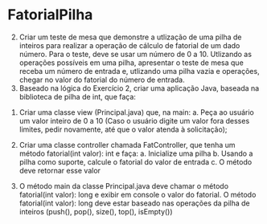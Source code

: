 # FatorialPilha

2. Criar um teste de mesa que demonstre a utlização de uma pilha de inteiros para realizar a operação de cálculo de
fatorial de um dado número.
Para o teste, deve se usar um número de 0 a 10.
Utlizando as operações possíveis em uma pilha, apresentar o teste de mesa que receba um número de entrada e,
utlizando uma pilha vazia e operações, chegar no valor do fatorial do número de entrada.
3. Baseado na lógica do Exercício 2, criar uma aplicação Java, baseada na biblioteca de pilha de int, que faça:
  1) Criar uma classe view (Principal.java) que, na main:
    a. Peça ao usuário um valor inteiro de 0 a 10 (Caso o usuário digite um valor fora desses limites, pedir
    novamente, até que o valor atenda à solicitação);
  
  2) Criar uma classe controller chamada FatController, que tenha um método fatorial(int valor): int e faça:
    a. Inicialize uma pilha
    b. Usando a pilha como suporte, calcule o fatorial do valor de entrada
    c. O método deve retornar esse valor
    
  3) O método main da classe Principal.java deve chamar o método fatorial(int valor): long e exibir em console o
  valor do fatorial.
  O método fatorial(int valor): long deve estar baseado nas operações da pilha de inteiros (push(), pop(), size(), top(),
  isEmpty())
